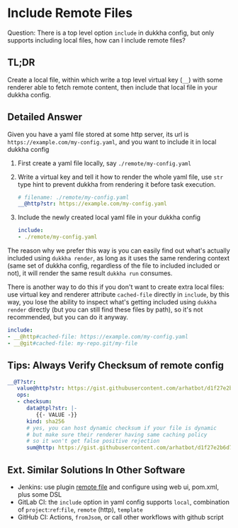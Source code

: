 # Include Remote Files

Question: There is a top level option `include` in dukkha config, but only supports including local files, how can I include remote files?

## TL;DR

Create a local file, within which write a top level virtual key (`__`) with some renderer able to fetch remote content, then include that local file in your dukkha config.

## Detailed Answer

Given you have a yaml file stored at some http server, its url is `https://example.com/my-config.yaml`, and you want to include it in local dukkha config

1. First create a yaml file locally, say `./remote/my-config.yaml`

2. Write a virtual key and tell it how to render the whole yaml file, use `str` type hint to prevent dukkha from rendering it before task execution.

   ```yaml
   # filename: ./remote/my-config.yaml
   __@http?str: https://example.com/my-config.yaml
   ```

3. Include the newly created local yaml file in your dukkha config

   ```yaml
   include:
   - ./remote/my-config.yaml
   ```

The reason why we prefer this way is you can easily find out what's actually included using `dukkha render`, as long as it uses the same rendering context (same set of dukkha config, regardless of the file to included included or not), it will render the same result `dukkha run` consumes.

There is another way to do this if you don't want to create extra local files: use virtual key and renderer attribute `cached-file` directly in `include`, by this way, you lose the ability to inspect what's getting included using `dukkha render` directly (but you can still find these files by path), so it's not recommended, but you can do it anyway.

```yaml
include:
- __@http#cached-file: https://example.com/my-config.yaml
- __@git#cached-file: my-repo.git/my-file
```

## Tips: Always Verify Checksum of remote config

```yaml
__@T?str:
   value@http?str: https://gist.githubusercontent.com/arhatbot/d1f27e2b6d7e41a7c9d0a6ef7e39a921/raw/1e014333a3d78ac1139bc4cab9a68685e5080685/echo.sh
   ops:
   - checksum:
      data@tpl?str: |-
         {{- VALUE -}}
      kind: sha256
      # yes, you can host dynamic checksum if your file is dynamic
      # but make sure their renderer having same caching policy
      # so it won't get false positive rejection
      sum@http: https://gist.githubusercontent.com/arhatbot/d1f27e2b6d7e41a7c9d0a6ef7e39a921/raw/f36f55f83d2bb0d3d45e79e48360bb5c35826048/echo.sh.sha256
```

## Ext. Similar Solutions In Other Software

- Jenkins: use plugin [remote file](https://plugins.jenkins.io/remote-file/) and configure using web ui, pom.xml, plus some DSL
- GitLab CI: the `include` option in yaml config supports `local`, combination of `project`:`ref`:`file`, `remote` (http), `template`
- GitHub CI: Actions, `fromJsom`, or call other workflows with github script
